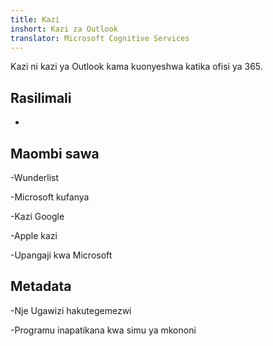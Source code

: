 ```yaml
---
title: Kazi
inshort: Kazi za Outlook
translator: Microsoft Cognitive Services
---
```


Kazi ni kazi ya Outlook kama kuonyeshwa katika ofisi ya 365.

Rasilimali
---------

-   

Maombi sawa
--------------------

-Wunderlist

-Microsoft kufanya

-Kazi Google

-Apple kazi

-Upangaji kwa Microsoft

Metadata
--------

-Nje Ugawizi hakutegemezwi

-Programu inapatikana kwa simu ya mkononi


